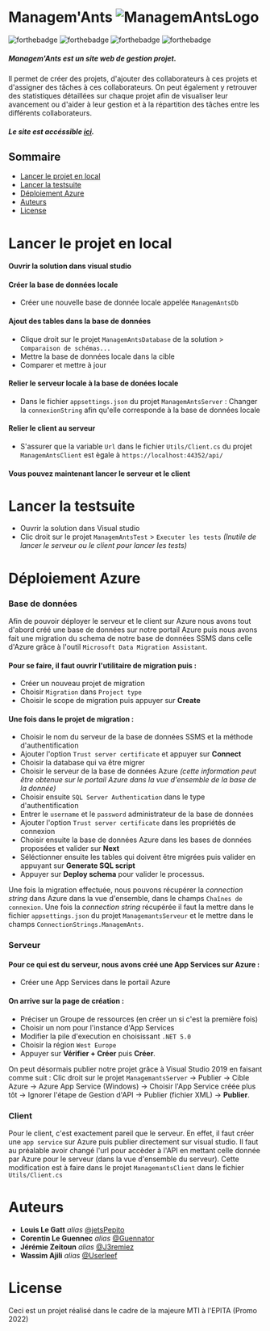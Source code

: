 # Managem'Ants  ![ManagemAntsLogo](https://i.imgur.com/3RatAgp.png)

![forthebadge](https://img.shields.io/badge/.NET-5C2D91?style=for-the-badge&logo=.net&logoColor=white)
![forthebadge](https://img.shields.io/badge/HTML-239120?style=for-the-badge&logo=html5&logoColor=white)
![forthebadge](https://img.shields.io/badge/CSS-239120?&style=for-the-badge&logo=css3&logoColor=white)
![forthebadge](https://img.shields.io/badge/JavaScript-F7DF1E?style=for-the-badge&logo=javascript&logoColor=black)


##### Managem'Ants est un site web de gestion projet.
Il permet de créer des projets, d'ajouter des collaborateurs à ces projets et d'assigner des tâches à ces collaborateurs.
On peut également y retrouver des statistiques détaillées sur chaque projet afin de visualiser leur avancement ou d'aider à leur gestion et à la répartition des tâches entre les différents collaborateurs.
##### Le site est accéssible [ici](https://managemantsclient.azurewebsites.net/).


## Sommaire

 - [Lancer le projet en local](#lancer-le-projet-en-local)
 - [Lancer la testsuite](#lancer-la-testsuite)
 - [Déploiement Azure](#déploiement-azure)
 - [Auteurs](#auteurs)
 - [License](#license)

# Lancer le projet en local

#### Ouvrir la solution dans visual studio
#### Créer la base de données locale
- Créer une nouvelle base de donnée locale appelée ``ManagemAntsDb``
#### Ajout des tables dans la base de données
- Clique droit sur le projet ``ManagemAntsDatabase`` de la solution > ``Comparaison de schémas...``
- Mettre la base de données locale dans la cible
- Comparer et mettre à jour
#### Relier le serveur locale à la base de donées locale
- Dans le fichier ``appsettings.json`` du projet ``ManagemAntsServer`` : Changer la ``connexionString`` afin qu'elle corresponde à la base de données locale
#### Relier le client au serveur
- S'assurer que la variable ``Url`` dans le fichier ``Utils/Client.cs`` du projet ``ManagemAntsClient`` est ègale à ``https://localhost:44352/api/``

#### Vous pouvez maintenant lancer le serveur et le client

# Lancer la testsuite
- Ouvrir la solution dans Visual studio
- Clic droit sur le projet ``ManagemAntsTest`` > ``Executer les tests``
_(Inutile de lancer le serveur ou le client pour lancer les tests)_

# Déploiement Azure

### Base de données
Afin de pouvoir déployer le serveur et le client sur Azure nous avons tout d'abord créé une base de données sur notre portail Azure puis nous avons fait une migration du schema de notre base de données SSMS dans celle d'Azure grâce à l'outil ``Microsoft Data Migration Assistant``.

#### Pour se faire, il faut ouvrir l'utilitaire de migration puis :
- Créer un nouveau projet de migration
- Choisir ``Migration`` dans ``Project type``
- Choisir le scope de migration puis appuyer sur __Create__
#### Une fois dans le projet de migration :
- Choisir le nom du serveur de la base de données SSMS et la méthode d'authentification
- Ajouter l'option ``Trust server certificate`` et appuyer sur __Connect__
- Choisir la database qui va être migrer
- Choisir le serveur de la base de données Azure _(cette information peut être obtenue sur le portail Azure dans la vue d'ensemble de la base de la donnée)_
- Choisir ensuite ``SQL Server Authentication`` dans le type d'authentification
- Entrer le ``username`` et le ``password`` administrateur de la base de données
- Ajouter l'option ``Trust server certificate`` dans les propriétés de connexion
- Choisir ensuite la base de données Azure dans les bases de données proposées et valider sur __Next__
- Séléctionner ensuite les tables qui doivent être migrées puis valider en appuyant sur __Generate SQL script__
- Appuyer sur __Deploy schema__ pour valider le processus.

Une fois la migration effectuée, nous pouvons récupérer la _connection string_ dans Azure dans la vue d'ensemble, dans le champs ``Chaînes de connexion``. Une fois la _connection string_ récupérée il faut la mettre dans le fichier ``appsettings.json`` du projet ``ManagemantsServeur`` et le mettre dans le champs ``ConnectionStrings.ManagemAnts``.

### Serveur
#### Pour ce qui est du serveur, nous avons créé une App Services sur Azure : 
- Créer une App Services dans le portail Azure
#### On arrive sur la page de création :
- Préciser un Groupe de ressources (en créer un si c'est la première fois)
- Choisir un nom pour l'instance d'App Services
- Modifier la pile d'execution en choisissant ``.NET 5.0``
- Choisir la région ``West Europe``
- Appuyer sur __Vérifier + Créer__ puis __Créer__.

On peut désormais publier notre projet grâce à Visual Studio 2019 en faisant comme suit :
Clic droit sur le projet ``ManagemantsServer`` -> Publier -> Cible Azure -> Azure App Service (Windows) -> Choisir l'App Service créée plus tôt -> Ignorer l'étape de Gestion d'API -> Publier (fichier XML)  -> __Publier__.

### Client
Pour le client, c'est exactement pareil que le serveur. En effet, il faut créer une ``app service`` sur Azure puis publier directement sur visual studio. Il faut au préalable avoir changé l'url pour accèder à l'API en mettant celle donnée par Azure pour le serveur (dans la vue d'ensemble du serveur). Cette modification est à faire dans le projet ``ManagemantsClient`` dans le fichier ``Utils/Client.cs``

# Auteurs
* **Louis Le Gatt** _alias_ [@jetsPepito](https://github.com/jetsPepito)
* **Corentin Le Guennec** _alias_ [@Guennator](https://github.com/Guennator)
* **Jérémie Zeitoun** _alias_ [@J3remiez](https://github.com/J3remiez)
* **Wassim Ajili** _alias_ [@Userleef](https://github.com/Userleef)

# License
Ceci est un projet réalisé dans le cadre de la majeure MTI à l'EPITA (Promo 2022)
